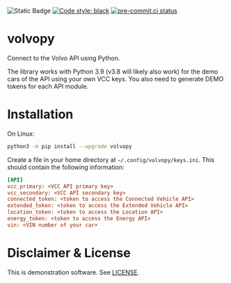 
![Static Badge](https://img.shields.io/badge/release-rolling-lightgreen)
[![Code style: black](https://img.shields.io/badge/code%20style-black-000000.svg)](https://github.com/psf/black)
[![pre-commit.ci status](https://results.pre-commit.ci/badge/github/Mausy5043/volvopy/latest.svg)](https://results.pre-commit.ci/latest/github/Mausy5043/volvopy/latest)

# volvopy
Connect to the Volvo API using Python.

The library works with Python 3.9 (v3.8 will likely also work) for the demo cars of the API using your own VCC keys. You also need to generate DEMO tokens for each API module.

# Installation
On Linux:
```bash
python3 -m pip install --upgrade volvopy
```

Create a file in your home directory at `~/.config/volvopy/keys.ini`. This should contain the following information:
```ini
[API]
vcc_primary: <VCC API primary key>
vcc_secondary: <VCC API secondary key>
connected_token: <token to access the Connected Vehicle API>
extended_token: <token to access the Extended Vehicle API>
location_token: <token to access the Location API>
energy_token: <token to access the Energy API>
vin: <VIN number of your car>
```

# Disclaimer & License
This is demonstration software.
See [LICENSE](LICENSE).
